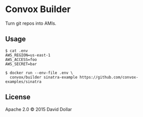 # Convox Builder

Turn git repos into AMIs.

## Usage

    $ cat .env
    AWS_REGION=us-east-1
    AWS_ACCESS=foo
    AWS_SECRET=bar

    $ docker run --env-file .env \
      convox/builder sinatra-example https://github.com/convox-examples/sinatra

## License

Apache 2.0 &copy; 2015 David Dollar
